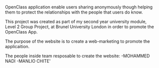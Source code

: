 OpenClass application enable users sharing anonymously though helping them to protect the relationships with the people that users do know.

This project was created as part of my second year university module, Level 2 Group Project, at Brunel University London in order to promote the OpenClass App.

The purpose of the website is to create a web-marketing to promote the applicaition.

The people inside team resposable to create the website:
-MOHAMMED NADI
-MANLIO CHITE'
